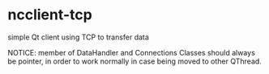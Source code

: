ncclient-tcp
============

simple Qt client using TCP to transfer data

NOTICE:
	member of DataHandler and Connections Classes should always
	be pointer, in order to work normally in case being moved to
	other QThread.
